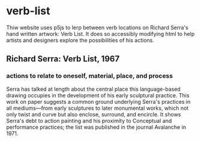 # verb-list
<p>
        Thiw website uses p5js to lerp between verb locations on Richard Serra's hand written artwork: Verb List. It does so accessibly modifying html to help artists and designers explore the possibilities of his actions.
</p>
<h2>Richard Serra: Verb List, 1967</h2>
        <h3>actions to relate to oneself, material, place, and process</h3>
        <p>
          Serra has talked at length about the central place this language-based
          drawing occupies in the development of his early sculptural practice.
          This work on paper suggests a common ground underlying Serra's
          practices in all mediums—from early sculptures to later monumental
          works, which not only twist and curve but also enclose, surround, and
          encircle. It shows Serra's debt to action painting and his proximity
          to Conceptual and performance practices; the list was published in the
          journal Avalanche in 1971.
        </p>
